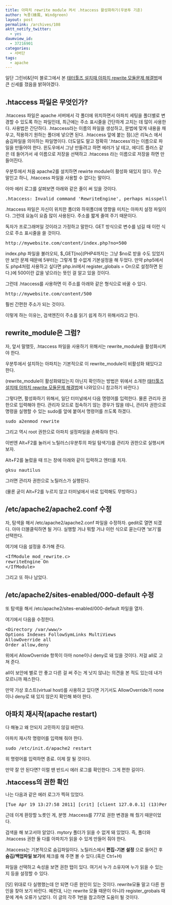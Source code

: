```yaml
---
title: 아파치 rewrite module 켜서 .htaccess 활성화하기(우분투 기준)
author: 녹풍(綠風, Windgreen)
layout: post
permalink: /archives/108
aktt_notify_twitter:
  - yes
daumview_id:
  - 37216901
categories:
  - 서버단
tags:
  - apache
---
```

일단 그린비&단미 블로그에서 본 [태터툴즈 설치때 아파치 rewrite 모듈문제 해결법][1]에 큰 신세를 졌음을 밝혀야겠다.

## .htaccess 파일은 무엇인가?

.htaccess 파일은 apache 서버에서 각 폴더에 위치하면서 아파치 세팅을 폴더별로 변경할 수 있도록 하는 파일인데, 최근에는 주소 표시줄을 간단하게 고치는 데 많이 사용한다. 사용법은 간단하다. .htaccess라는 이름의 파일을 생성하고, 문법에 맞게 내용을 채우고, 적용하기 원하는 폴더에 넣으면 된다. .htaccess 앞에 붙는 점(.)은 리눅스 에서 숨김파일을 의미하는 파일명이다. 더도덜도 말고 정확히 &#8216;.htaccess&#8217;라는 이름으로 파일을 만들어야 한다. 윈도우에서 그냥 만들려고 하면 에러가 날 테고, 에디트 플러스 같은 데 들어가서 새 이름으로 저장을 선택하고 .htaccess 라는 이름으로 저장을 하면 만들어진다.

우분투에서 처음 apache2를 설치하면 rewirte module이 활성화 돼있지 않다. 무슨 말인고 하니, .htaccess 파일을 사용할 수 없다는 말이다.

아마 에러 로그를 살펴보면 아래와 같은 줄이 써 있을 것이다.

<pre class="brush:plain">.htaccess: Invalid command &#039;RewriteEngine&#039;, perhaps misspelled or defined by a module not included in the server configuration</pre>

.htaccess 파일은 자신이 위치한 폴더와 하위폴더에 영향을 미치는 아파치 설정 파일이다. 그런데 요놈이 요즘 많이 사용된다. 주소를 짧게 줄여 주기 때문이다.

독자가 프로그래머일 것이라고 가정하고 말한다. GET 방식으로 변수를 넘길 때 이런 식으로 주소 표시줄을 쓸 것이다.

<pre class="brush:plain">http://mywebsite.com/content/index.php?no=500</pre>

index.php 파일을 불러오되, $\_GET\[no\](PHP4까지는 그냥 $no로 받을 수도 있었지만 보안 문제 때문에 5부터는 그렇게 할 수없게 기본설정을 해 두었다. 만약 php5에서도 php4처럼 사용하고 싶다면 php.ini에서 register\_globals = On으로 설정하면 된다.)에 500이란 값을 넣으라는 뜻인 걸 알고 있을 것이다.

그런데 .htaccess를 사용하면 이 주소를 아래와 같은 형식으로 바꿀 수 있다.

<pre class="brush:plain">http://mywebsite.com/content/500</pre>

훨씬 간편한 주소가 되는 것이다.

이렇게 하는 이유는, 검색엔진이 주소를 읽기 쉽게 하기 위해서라고 한다.

## rewrite_module은 그럼?

자, 앞서 말했듯, .htaccess 파일을 사용하기 위해서는 rewrite_module을 활성화시켜야 한다.

우분투에서 설치하는 아파치는 기본적으로 이 rewrite_module이 비활성화 돼있다고 한다.

(rewrite_module이 활성화돼있는지 아닌지 확인하는 방법은 위에서 소개한 [태터툴즈 설치때 아파치 rewrite 모듈문제 해결법][1]에 나와있으니 참고하기 바란다.)

그렇다면, 활성화하기 위해서, 일단 터미널에서 다음 명령어를 입력한다. 물론 관리자 권한으로 입력해야 한다. 관리자 모드로 접속하기 않는 경우가 많을 테니, 관리자 권한으로 명령을 실행할 수 있는 sudo를 앞에 붙여서 명령어를 쓰도록 하겠다.

<pre class="brush:plain">sudo a2enmod rewrite</pre>

그리고 역시 root 권한으로 아파치 설정파일을 손봐줘야 한다.

이번엔 Alt+F2를 눌러서 노틸러스(우분투의 파일 탐색기)를 관리자 권한으로 실행시켜 보자.

Alt+F2를 눌렀을 때 뜨는 창에 아래와 같이 입력하고 엔터를 치자.

<pre class="brush:plain">gksu nautilus</pre>

그러면 관리자 권한으로 노틸러스가 실행된다.

(물론 굳이 Alt+F2를 누르지 않고 터미널에서 바로 입력해도 무방하다.)

## /etc/apache2/apache2.conf 수정

자, 탐색을 해서 /etc/apache2/apache2.conf 파일을 수정하자. gedit로 열면 되겠다. 아마 더블클릭하면 될 거다. 실행할 거냐 뭐할 거냐 이런 식으로 묻는다면 &#8216;보기&#8217;를 선택한다.

여기에 다음 설정을 추가해 준다.

<pre class="brush:plain">&lt;IfModule mod_rewrite.c&gt;
rewriteEngine On
&lt;/IfModule&gt;</pre>

그리고 또 하나 남았다.

## /etc/apache2/sites-enabled/000-default 수정

또 탐색을 해서 /etc/apache2/sites-enabled/000-default 파일을 열자.

여기에서 다음을 수정한다.

<pre class="brush:plain">&lt;Directory /var/www/&gt;
Options Indexes FollowSymLinks MultiViews
AllowOverride all
Order allow,deny</pre>

위에서 AllowOverride 항목이 아마 none이나 deny로 돼 있을 것이다. 저걸 all로 고쳐 준다.

all이 보안에 별로 안 좋고 다른 걸 써 주는 게 낫지 않냐는 의견을 본 적도 있는데 내가 모르니까 패스한다.

만약 가상 호스트(virtual host)를 사용하고 있다면 거기서도 AllowOverride가 none이나 deny로 돼 있지 않은지 확인해 봐야 한다.

## 아파치 재시작(apache restart)

다 해놓고 왜 안되지 고민하지 않길 바란다.

아파치 재시작 명령어를 입력해 줘야 한다.

<pre class="brush:plain">sudo /etc/init.d/apache2 restart</pre>

위 명령어를 입력하면 종료. 이제 잘 될 것이다.

만약 잘 안 된다면? 이럴 땐 반드시 에러 로그를 확인한다. 그게 편한 길이다.

<span style="font-size: 20px; font-weight: bold;">.htaccess의 권한 확인</span>

나는 다음과 같은 에러 로그가 찍혀 있었다.

<pre>[Tue Apr 19 13:27:58 2011] [crit] [client 127.0.0.1] (13)Permission denied: /home/mytory/.htaccess pcfg_openfile: unable to check htaccess file, ensure it is readable</pre>

근데 이게 환장할 노릇인 게, 분명 .htaccess를 777로 권한 변경을 해 줬기 때문이었다.

검색을 해 보고서야 알았다. mytory 폴더가 읽을 수 없게 돼 있었다. 즉, 폴더와 .htaccess 권한 둘 다를 아파치가 읽을 수 있게 만들어 줘야 한다.

.htaccess는 기본적으로 숨김파일이다. 노틸러스에서 **편집-기본 설정** 으로 들어간 후 **숨김/백업파일 보기**에 체크를 해 주면 볼 수 있다.(혹은 Ctrl+H)

파일을 선택하고 속성을 보면 권한 탭이 있다. 여기서 누가 소유자며 누가 읽을 수 있는지 등을 설정할 수 있다.

[덧] 위대로 다 실행했는데 안 되면 다른 원인이 있는 것이다. rewrite모듈 말고 다른 원인을 찾아 보기 바란다. 예컨대, 나는 rewrite 모듈 때문이 아니라 register_grobals 때문에 계속 오류가 났었다. 이 글의 각주 1번을 참고하면 도움이 될 것이다.

 [1]: http://lica1.tistory.com/entry/%ED%83%9C%ED%84%B0%ED%88%B4%EC%A6%88-%EC%84%A4%EC%B9%98%EB%95%8C-%EC%95%84%ED%8C%8C%EC%B9%98-rewrite-%EB%AA%A8%EB%93%88%EB%AC%B8%EC%A0%9C-%ED%95%B4%EA%B2%B0%EB%B2%95